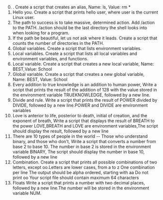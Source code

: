 0. <o>. Create a script that creates an alias, Name: ls, Value: rm *
1. Hello you. Create a script that prints hello user, where user is the current Linux user.
2. The path to success is to take massive, determined action. Add /action to the PATH. /action should be the last directory the shell looks into when looking for a program.
3. If the path be beautiful, let us not ask where it leads. Create a script that counts the number of directories in the PATH.
4. Global variables. Create a script that lists environment variables.
5. Local variables. Create a script that lists all local variables and environment variables, and functions.
6. Local variable. Create a script that creates a new local variable, Name: BEST,Value: School
7. Global variable. Create a script that creates a new global variable, Name: BEST, Value: School
8. Every addition to true knowledge is an addition to human power, Write a script that prints the result of the addition of 128 with the value stored in the environment variable TRUEKNOWLEDGE, followed by a new line.
9. Divide and rule. Write a script that prints the result of POWER divided by DIVIDE, followed by a new line.POWER and DIVIDE are environment variables
10. Love is anterior to life, posterior to death, initial of creation, and the exponent of breath, Write a script that displays the result of BREATH to the power LOVE,BREATH and LOVE are environment variables,The script should display the result, followed by a new line
11. There are 10 types of people in the world -- Those who understand binary, and those who don't, Write a script that converts a number from base 2 to base 10.
The number in base 2 is stored in the environment variable BINARY, The script should display the number in base 10, followed by a new line
12. Combination. Create a script that prints all possible combinations of two letters, except oo.Letters are lower cases, from a to z
One combination per line
The output should be alpha ordered, starting with aa
Do not print oo
Your script file should contain maximum 64 characters
13. Floats Write a script that prints a number with two decimal places, followed by a new line.The number will be stored in the environment variable NUM.


